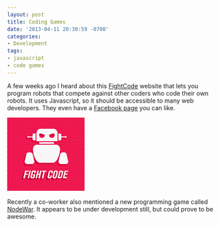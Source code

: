 ```yaml
---
layout: post
title: Coding Games
date: '2013-04-11 20:30:59 -0700'
categories:
- Development
tags:
- javascript
- code games
---
```


A few weeks ago I heard about this [FightCode][1] website that lets you
program robots that compete against other coders who code their own robots. It
uses Javascript, so it should be accessible to many web developers. They even
have a [Facebook page][2] you can like.

![Fight Code logo][3]

Recently a co-worker also mentioned a new programming game called [NodeWar][4].
It appears to be under development still, but could prove to be awesome.

[1]: http://fightcodegame.com/
[2]: http://www.facebook.com/fightcodegame
[3]: /images/posts/fight-code.png
[4]: http://nodewar.com/

